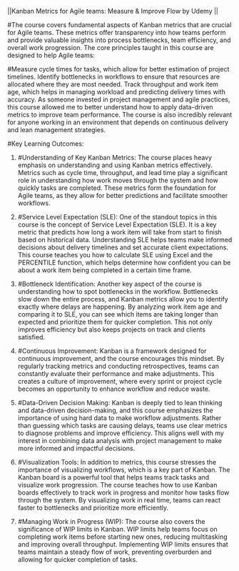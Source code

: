 ||Kanban Metrics for Agile teams: Measure & Improve Flow by Udemy ||


#The course covers fundamental aspects of Kanban metrics that are crucial for Agile teams. These metrics offer transparency into how teams perform and provide valuable insights into process bottlenecks, team efficiency, and overall work progression. The core principles taught in this course are designed to help Agile teams:

#Measure cycle times for tasks, which allow for better estimation of project timelines.
Identify bottlenecks in workflows to ensure that resources are allocated where they are most needed.
Track throughput and work item age, which helps in managing workload and predicting delivery times with accuracy.
As someone invested in project management and agile practices, this course allowed me to better understand how to apply data-driven metrics to improve team performance. The course is also incredibly relevant for anyone working in an environment that depends on continuous delivery and lean management strategies.

#Key Learning Outcomes:

1. #Understanding of Key Kanban Metrics: The course places heavy emphasis on understanding and using Kanban metrics effectively. Metrics such as cycle time, throughput, and lead time play a significant role in understanding how work moves through the system and how quickly tasks are completed. These metrics form the foundation for Agile teams, as they allow for better predictions and facilitate smoother workflows.

2. #Service Level Expectation (SLE): One of the standout topics in this course is the concept of Service Level Expectation (SLE). It is a key metric that predicts how long a work item will take from start to finish based on historical data. Understanding SLE helps teams make informed decisions about delivery timelines and set accurate client expectations. This course teaches you how to calculate SLE using Excel and the PERCENTILE function, which helps determine how confident you can be about a work item being completed in a certain time frame.

3. #Bottleneck Identification: Another key aspect of the course is understanding how to spot bottlenecks in the workflow. Bottlenecks slow down the entire process, and Kanban metrics allow you to identify exactly where delays are happening. By analyzing work item age and comparing it to SLE, you can see which items are taking longer than expected and prioritize them for quicker completion. This not only improves efficiency but also keeps projects on track and clients satisfied.

4. #Continuous Improvement: Kanban is a framework designed for continuous improvement, and the course encourages this mindset. By regularly tracking metrics and conducting retrospectives, teams can constantly evaluate their performance and make adjustments. This creates a culture of improvement, where every sprint or project cycle becomes an opportunity to enhance workflow and reduce waste.

5. #Data-Driven Decision Making: Kanban is deeply tied to lean thinking and data-driven decision-making, and this course emphasizes the importance of using hard data to make workflow adjustments. Rather than guessing which tasks are causing delays, teams use clear metrics to diagnose problems and improve efficiency. This aligns well with my interest in combining data analysis with project management to make more informed and impactful decisions.

6. #Visualization Tools: In addition to metrics, this course stresses the importance of visualizing workflows, which is a key part of Kanban. The Kanban board is a powerful tool that helps teams track tasks and visualize work progression. The course teaches how to use Kanban boards effectively to track work in progress and monitor how tasks flow through the system. By visualizing work in real time, teams can react faster to bottlenecks and prioritize more efficiently.

7. #Managing Work in Progress (WIP): The course also covers the significance of WIP limits in Kanban. WIP limits help teams focus on completing work items before starting new ones, reducing multitasking and improving overall throughput. Implementing WIP limits ensures that teams maintain a steady flow of work, preventing overburden and allowing for quicker completion of tasks.

